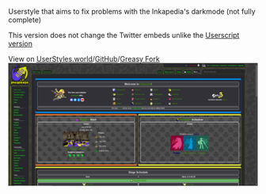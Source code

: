 Userstyle that aims to fix problems with the Inkapedia's darkmode (not fully complete)

This version does not change the Twitter embeds unlike the [Userscript version](https://greasyfork.org/en/scripts/467839-inkapedia-darkmode-fix)

View on [UserStyles.world](https://userstyles.world/style/10172/inkapedia-darkmode-fix)/[GitHub](https://github.com/animeTopBtns/website/tree/main/Inkapedia%20DarkMode%20fix/userStyle)/[Greasy Fork](https://greasyfork.org/en/scripts/467839-inkapedia-darkmode-fix)
![Screenshot ok wiki](https://github.com/animeTopBtns/website/blob/main/Inkapedia%20DarkMode%20fix/userScript/image.png?raw=true)
